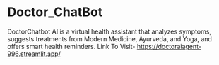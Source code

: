 # Doctor_ChatBot
DoctorChatbot AI is a virtual health assistant that analyzes symptoms, suggests treatments from Modern Medicine, Ayurveda, and Yoga, and offers smart health reminders.
Link To Visit- https://doctoraiagent-996.streamlit.app/
